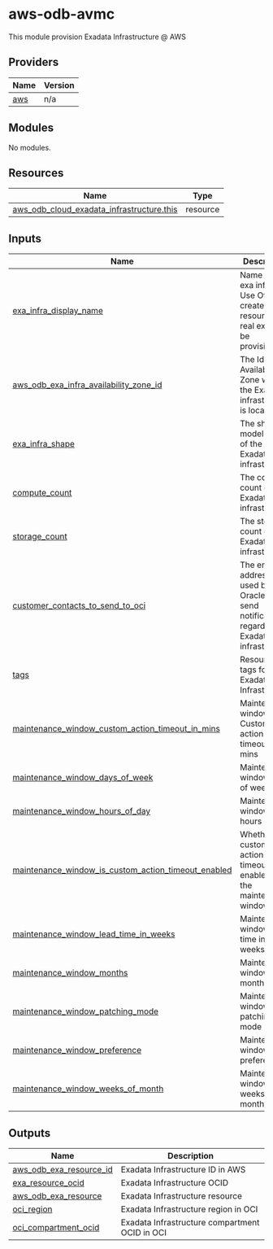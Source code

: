 # aws-odb-avmc
This module provision Exadata Infrastructure @ AWS

<!-- BEGIN_TF_DOCS -->
## Providers

| Name                                              | Version |
|---------------------------------------------------|---------|
| <a name="provider_aws"></a> [aws](#provider\_aws) | n/a     |

## Modules

No modules.

## Resources

| Name                                                                                                                                                          | Type     |
|---------------------------------------------------------------------------------------------------------------------------------------------------------------|----------|
| [aws_odb_cloud_exadata_infrastructure.this](https://registry.terraform.io/providers/hashicorp/aws/latest/docs/resources/aws_odb_cloud_exadata_infrastructure) | resource |

## Inputs

| Name                                                                                                                                                                                                    | Description                                                                                   | Type          | Default | Required |
|---------------------------------------------------------------------------------------------------------------------------------------------------------------------------------------------------------|-----------------------------------------------------------------------------------------------|---------------|---------|:--------:|
| <a name="input_exa_infra_display_name"></a> [exa\_infra\_display\_name](#input\_exa\_infra\_display\_name)                                                                                              | Name of the exa infra. Use Ofake to create ofake resource else real exa will be provisioned.  | `string`      | n/a     |   yes    |
| <a name="input_aws_odb_exa_infra_availability_zone_id"></a> [aws\_odb\_exa\_infra\_availability\_zone\_id](#input\_aws\_odb\_exa\_infra\_availability\_zone\_id)                                        | The Id of the Availability Zone where the Exadata infrastructure is located                   | `string`      | n/a     |   yes    |
| <a name="input_exa_infra_shape"></a> [exa\_infra\_shape](#input\_exa\_infra\_shape)                                                                                                                     | The shape model name of the Exadata infrastructure                                            | `string`      | n/a     |   yes    |
| <a name="input_compute_count"></a> [compute\_count](#input\_compute\_count)                                                                                                                             | The compute count of the Exadata infrastructure                                               | `number`      | `null`  |    no    |
| <a name="input_storage_count"></a> [storage\_count](#input\_storage\_count)                                                                                                                             | The storage count of the Exadata infrastructure                                               | `number`      | `null`  |    no    |
| <a name="input_customer_contacts_to_send_to_oci"></a> [customer\_contacts\_to\_send\_to\_oci](#input\_customer\_contacts\_to\_send\_to\_oci)                                                            | The email addresses used by Oracle to send notifications regarding the Exadata infrastructure | `set(object)` | `null`  |    no    |
| <a name="input_tags"></a> [tags](#input\_tags)                                                                                                                                                          | Resource tags for the Exadata Infrastructure                                                  | `map(string)` | `null`  |    no    |
| <a name="input_maintenance_window_custom_action_timeout_in_mins"></a> [maintenance\_window\_custom\_action\_timeout\_in\_mins](#input\_maintenance\_window\_custom\_action\_timeout\_in\_mins)          | Maintenance window Custom action timeout in mins                                              | `number`      | `null`  |    no    |
| <a name="input_maintenance_window_days_of_week"></a> [maintenance\_window\_days\_of\_week](#input\_maintenance\_window\_days\_of\_week)                                                                 | Maintenance window days of week                                                               | `set(object)` | `null`  |    no    |
| <a name="input_maintenance_window_hours_of_day"></a> [maintenance\_window\_hours\_of\_day](#input\_maintenance\_window\_hours\_of\_day)                                                                 | Maintenance window hours of day                                                               | `set(number)` | `null`  |    no    |
| <a name="input_maintenance_window_is_custom_action_timeout_enabled"></a> [maintenance\_window\_is\_custom\_action\_timeout\_enabled](#input\_maintenance\_window\_is\_custom\_action\_timeout\_enabled) | Whether custom action timeout is enabled for the maintenance window                           | `bool`        | false   |    no    |
| <a name="input_maintenance_window_lead_time_in_weeks"></a> [maintenance\_window\_lead\_time\_in\_weeks](#input\_maintenance\_window\_lead\_time\_in\_weeks)                                             | Maintenance window lead time in weeks                                                         | `number`      | `null`  |    no    |
| <a name="input_maintenance_window_months"></a> [maintenance\_window\_months](#input\_maintenance\_window\_months)                                                                                       | Maintenance window months                                                                     | `set(object)` | `null`  |    no    |
| <a name="input_maintenance_window_patching_mode"></a> [maintenance\_window\_patching\_mode](#input\_maintenance\_window\_patching\_mode)                                                                | Maintenance window patching mode                                                              | `string`      | `null`  |    no    |
| <a name="input_maintenance_window_preference"></a> [maintenance\_window\_preference](#input\_maintenance\_window\_preference)                                                                           | Maintenance window preference                                                                 | `string`      | n/a     |   yes    |
| <a name="input_maintenance_window_weeks_of_month"></a> [maintenance\_window\_weeks\_of\_month](#input\_maintenance\_window\_weeks\_of\_month)                                                           | Maintenance window weeks of month                                                             | `set(number)` | `null`  |    no    |

## Outputs

| Name                                                                                                              | Description                                    |
|-------------------------------------------------------------------------------------------------------------------|------------------------------------------------|
| <a name="output_aws_odb_exa_resource_id"></a> [aws\_odb\_exa\_resource\_id](#output\_aws\_odb\_exa\_resource\_id) | Exadata Infrastructure ID in AWS               |
| <a name="output_exa_resource_ocid"></a> [exa\_resource\_ocid](#output\_exa\_resource\_ocid)                       | Exadata Infrastructure OCID                    |
| <a name="output_aws_odb_exa_resource"></a> [aws\_odb\_exa\_resource](#output\_aws\_odb\_exa\_resource)            | Exadata Infrastructure resource                |
| <a name="output_oci_region"></a> [oci\_region](#output\_oci\_region)                                              | Exadata Infrastructure region in OCI           |
| <a name="output_oci_compartment_ocid"></a> [oci\_compartment\_ocid](#output\_oci\_compartment\_ocid)              | Exadata Infrastructure compartment OCID in OCI |
<!-- END_TF_DOCS -->